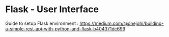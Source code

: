 # Flask - User Interface 

Guide to setup Flask environment : 
https://medium.com/@onejohi/building-a-simple-rest-api-with-python-and-flask-b404371dc699
